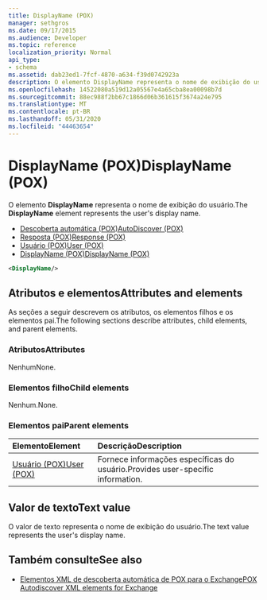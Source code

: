 ```yaml
---
title: DisplayName (POX)
manager: sethgros
ms.date: 09/17/2015
ms.audience: Developer
ms.topic: reference
localization_priority: Normal
api_type:
- schema
ms.assetid: dab23ed1-7fcf-4870-a634-f39d0742923a
description: O elemento DisplayName representa o nome de exibição do usuário.
ms.openlocfilehash: 14522080a519d12a05567e4a65cba8ea00098b7d
ms.sourcegitcommit: 88ec988f2bb67c1866d06b361615f3674a24e795
ms.translationtype: MT
ms.contentlocale: pt-BR
ms.lasthandoff: 05/31/2020
ms.locfileid: "44463654"
---
```

# <a name="displayname-pox"></a><span data-ttu-id="e830e-103">DisplayName (POX)</span><span class="sxs-lookup"><span data-stu-id="e830e-103">DisplayName (POX)</span></span>

<span data-ttu-id="e830e-104">O elemento **DisplayName** representa o nome de exibição do usuário.</span><span class="sxs-lookup"><span data-stu-id="e830e-104">The **DisplayName** element represents the user's display name.</span></span> 
  
- [<span data-ttu-id="e830e-105">Descoberta automática (POX)</span><span class="sxs-lookup"><span data-stu-id="e830e-105">AutoDiscover (POX)</span></span>](autodiscover-pox.md) 
- [<span data-ttu-id="e830e-106">Resposta (POX)</span><span class="sxs-lookup"><span data-stu-id="e830e-106">Response (POX)</span></span>](response-pox.md) 
- [<span data-ttu-id="e830e-107">Usuário (POX)</span><span class="sxs-lookup"><span data-stu-id="e830e-107">User (POX)</span></span>](user-pox.md) 
- [<span data-ttu-id="e830e-108">DisplayName (POX)</span><span class="sxs-lookup"><span data-stu-id="e830e-108">DisplayName (POX)</span></span>](displayname-pox.md)
  
```xml
<DisplayName/>
```

## <a name="attributes-and-elements"></a><span data-ttu-id="e830e-109">Atributos e elementos</span><span class="sxs-lookup"><span data-stu-id="e830e-109">Attributes and elements</span></span>

<span data-ttu-id="e830e-110">As seções a seguir descrevem os atributos, os elementos filhos e os elementos pai.</span><span class="sxs-lookup"><span data-stu-id="e830e-110">The following sections describe attributes, child elements, and parent elements.</span></span>
  
### <a name="attributes"></a><span data-ttu-id="e830e-111">Atributos</span><span class="sxs-lookup"><span data-stu-id="e830e-111">Attributes</span></span>

<span data-ttu-id="e830e-112">Nenhum</span><span class="sxs-lookup"><span data-stu-id="e830e-112">None.</span></span>
  
### <a name="child-elements"></a><span data-ttu-id="e830e-113">Elementos filho</span><span class="sxs-lookup"><span data-stu-id="e830e-113">Child elements</span></span>

<span data-ttu-id="e830e-114">Nenhum.</span><span class="sxs-lookup"><span data-stu-id="e830e-114">None.</span></span>
  
### <a name="parent-elements"></a><span data-ttu-id="e830e-115">Elementos pai</span><span class="sxs-lookup"><span data-stu-id="e830e-115">Parent elements</span></span>

|<span data-ttu-id="e830e-116">**Elemento**</span><span class="sxs-lookup"><span data-stu-id="e830e-116">**Element**</span></span>|<span data-ttu-id="e830e-117">**Descrição**</span><span class="sxs-lookup"><span data-stu-id="e830e-117">**Description**</span></span>|
|:-----|:-----|
|[<span data-ttu-id="e830e-118">Usuário (POX)</span><span class="sxs-lookup"><span data-stu-id="e830e-118">User (POX)</span></span>](user-pox.md) <br/> |<span data-ttu-id="e830e-119">Fornece informações específicas do usuário.</span><span class="sxs-lookup"><span data-stu-id="e830e-119">Provides user-specific information.</span></span>  <br/> |
   
## <a name="text-value"></a><span data-ttu-id="e830e-120">Valor de texto</span><span class="sxs-lookup"><span data-stu-id="e830e-120">Text value</span></span>

<span data-ttu-id="e830e-121">O valor de texto representa o nome de exibição do usuário.</span><span class="sxs-lookup"><span data-stu-id="e830e-121">The text value represents the user's display name.</span></span>
  
## <a name="see-also"></a><span data-ttu-id="e830e-122">Também consulte</span><span class="sxs-lookup"><span data-stu-id="e830e-122">See also</span></span>

- [<span data-ttu-id="e830e-123">Elementos XML de descoberta automática de POX para o Exchange</span><span class="sxs-lookup"><span data-stu-id="e830e-123">POX Autodiscover XML elements for Exchange</span></span>](pox-autodiscover-xml-elements-for-exchange.md)

